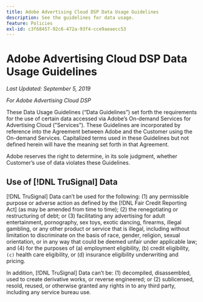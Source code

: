 ```yaml
---
title: Adobe Advertising Cloud DSP Data Usage Guidelines
description: See the guidelines for data usage.
feature: Policies
exl-id: c3f68457-92c6-472a-93f4-cce9aeaecc53
---
```

# Adobe Advertising Cloud DSP Data Usage Guidelines

*Last Updated: September 5, 2019*

*For Adobe Advertising Cloud DSP*

These Data Usage Guidelines (“Data Guidelines”) set forth the requirements for the use of certain data accessed via Adobe’s On-demand Services for Advertising Cloud ("Services”). These Guidelines are incorporated by reference into the Agreement between Adobe and the Customer using the On-demand Services. Capitalized terms used in these Guidelines but not defined herein will have the meaning set forth in that Agreement.

Adobe reserves the right to determine, in its sole judgment, whether Customer’s use of data violates these Guidelines.

## Use of [!DNL TruSignal] Data

[!DNL TruSignal] Data can’t be used for the following: (1) any permissible purpose or adverse action as defined by the [!DNL Fair Credit Reporting Act] (as may be amended from time to time); (2) the renegotiating or restructuring of debt; or (3) facilitating any advertising for adult entertainment, pornography, sex toys, exotic dancing, firearms, illegal gambling, or any other product or service that is illegal, including without limitation to discriminate on the basis of race, gender, religion, sexual orientation, or in any way that could be deemed unfair under applicable law; and (4) for the purposes of (a) employment eligibility, (b) credit eligibility, `(c)` health care eligibility, or (d) insurance eligibility underwriting and pricing.<!-- I used backticks here to prevent ( c ) from displaying as a copyright symbol. I think the OS does that. Using HTML code for the parentheses doesn't prevent it. -->

In addition, [!DNL TruSignal] Data can’t be: (1) decompiled, disassembled, used to create derivative works, or reverse engineered; or (2) sublicensed, resold, reused, or otherwise granted any rights in to any third party, including any service bureau use.
